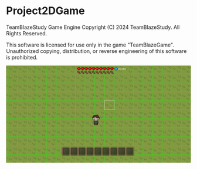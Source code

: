 <a name="TOP">Project2DGame</a>
===================

TeamBlazeStudy Game Engine
Copyright (C) 2024 TeamBlazeStudy. All Rights Reserved.

This software is licensed for use only in the game "TeamBlazeGame".<br>
Unauthorized copying, distribution, or reverse engineering of this software
is prohibited.

<img src="screenshot/Screenshot1.png">

